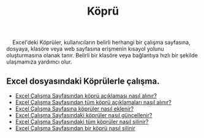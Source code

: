 ﻿---
title: Köprü
second_title: Aspose.Cells Cloud Documen
type: docs
url: /tr/hyperlinks/
aliases: [/working-with-hyperlinks/,/working-with-hyperlink/]
keywords: REST API, hyperlinks, spreadsheets, exce
description: "Cells.Cloud API, Excel için çalışır: Excel dosyasındaki köprülerle çalışma"
weight: 100
---
&nbsp;&nbsp;&nbsp;&nbsp;Excel'deki Köprüler, kullanıcıların belirli herhangi bir çalışma sayfasına, dosyaya, klasöre veya web sayfasına erişmenin kısayol yolunu oluşturmasına olanak tanır. Belirli bir klasöre veya bağlantıya hızlı bir şekilde ulaşmamıza yardımcı olur.

## Excel dosyasındaki Köprülerle çalışma.

- [Excel Çalışma Sayfasından köprü açıklaması nasıl alınır?](/cells/tr/hyperlinks/get/)
- [Excel Çalışma Sayfasından tüm köprü açıklamaları nasıl alınır?](/cells/tr/hyperlinks/get-all/)
- [Excel Çalışma Sayfasına köprüler nasıl eklenir?](/cells/tr/hyperlinks/add/)
- [Excel Çalışma Sayfasındaki köprüler nasıl güncellenir?](/cells/tr/hyperlinks/update/)
- [Excel Çalışma Sayfasındaki tüm köprüler nasıl silinir?](/cells/tr//hyperlinks/clear/)
- [Excel Çalışma Sayfasından bir köprü nasıl silinir](/cells/tr//hyperlinks/delete/)

